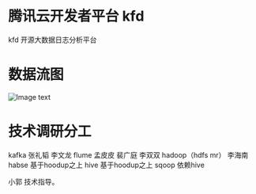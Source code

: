 # 腾讯云开发者平台 kfd

kfd 开源大数据日志分析平台

# 数据流图

![Image text](https://dev.tencent.com/u/java_1715656022/p/kfd/git/raw/master/%E6%95%B0%E6%8D%AE%E5%88%86%E6%9E%90%E6%95%B0%E6%8D%AE%E6%B5%81%E5%9B%BE.png)

# 技术调研分工
kafka  张礼韬 李文龙
flume  孟皮皮 裴广庭 李双双
hadoop（hdfs mr） 李海南
habse 基于hoodup之上
hive 基于hoodup之上
sqoop 依赖hive

小郭 技术指导。
